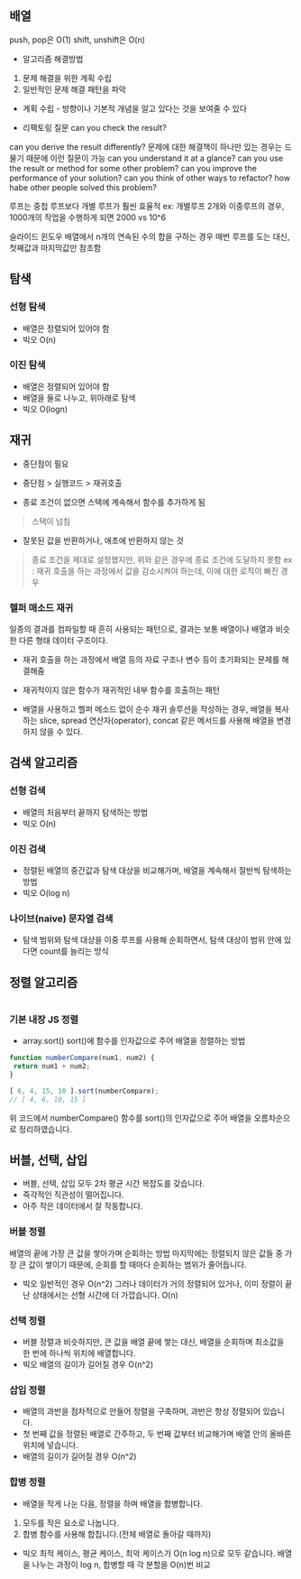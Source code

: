 ## 배열
push, pop은 O(1)
shift, unshift은 O(n)

- 알고리즘 해결방법
1. 문제 해결을 위한 계획 수립
2. 일반적인 문제 해결 패턴을 파악


- 계획 수립 - 방향이나 기본적 개념을 알고 있다는 것을 보여줄 수 있다

- 리팩토링 질문
can you check the result?

can you derive the result differently?
문제에 대한 해결책이 하나만 있는 경우는 드물기 때문에 이런 질문이 가능
can you understand it at a glance?
can you use the result or method for some other problem?
can you improve the performance of your solution?
can you think of other ways to refactor?
how habe other people solved this problem?


루프는 중첩 루프보다 개별 루프가 훨씬 효율적 ex: 개별루프 2개와 이중루프의 경우, 1000개의 작업을 수행하게 되면 2000 vs 10^6


슬라이드 윈도우
배열에서 n개의 연속된 수의 합을 구하는 경우
매번 루프를 도는 대신, 첫째값과 마지막값만 참조함

## 탐색

### 선형 탐색
- 배열은 정렬되어 있어야 함
- 빅오 O(n)

### 이진 탐색
- 배열은 정렬되어 있어야 함
- 배열을 둘로 나누고, 위아래로 탐색
- 빅오 O(logn)


## 재귀

- 중단점이 필요

- 중단점 > 실행코드 > 재귀호출

- 종료 조건이 없으면 스택에 계속해서 함수를 추가하게 됨
> 스택이 넘침

- 잘못된 값을 반환하거나, 애초에 반환하지 않는 것
>   종료 조건을 제대로 설정했지만, 위와 같은 경우에 종료 조건에 도달하지 못함
ex : 재귀 호출을 하는 과정에서 값을 감소시켜야 하는데, 이에 대한 로직이 빠진 경우

### 헬퍼 매소드 재귀
일종의 결과를 컴파일할 때 흔히 사용되는 패턴으로, 결과는 보통 배열이나 배열과 비슷한 다른 형태 데이터 구조이다.

- 재귀 호출을 하는 과정에서 배열 등의 자료 구조나 변수 등이 초기화되는 문제를 해결해줌

- 재귀적이지 않은 함수가 재귀적인 내부 함수를 호출하는 패턴

- 배열을 사용하고 헬퍼 메소드 없이 순수 재귀 솔루션을 작성하는 경우, 배열을 복사하는 slice, spread 연산자(operator), concat 같은 메서드를 사용해 배열을 변경하지 않을 수 있다.

## 검색 알고리즘

### 선형 검색
- 배열의 처음부터 끝까지 탐색하는 방법
- 빅오 O(n)

### 이진 검색
- 정렬된 배열의 중간값과 탐색 대상을 비교해가며, 배열을 계속해서 절반씩 탐색하는 방법
- 빅오 O(log n)

### 나이브(naive) 문자열 검색
- 탐색 범위와 탐색 대상을 이중 루프를 사용해 순회하면서, 탐색 대상이 범위 안에 있다면 count를 늘리는 방식

## 정렬 알고리즘

#

### 기본 내장 JS 정렬
- array.sort()
sort()에 함수를 인자값으로 주어 배열을 정렬하는 방법
```js
function numberCompare(num1, num2) {
 return num1 + num2;
}

[ 6, 4, 15, 10 ].sort(numberCompare);
// [ 4, 6, 10, 15 ]
```
위 코드에서 numberCompare() 함수를 sort()의 인자값으로 주어 배열을 오름차순으로 정리하였습니다.

## 버블, 선택, 삽입
- 버블, 선택, 삽입 모두 2차 평균 시간 복잡도를 갖습니다.
- 즉각적인 직관성이 떨어집니다.
- 아주 작은 데이터에서 잘 작동합니다.

### 버블 정렬
 배열의 끝에 가장 큰 값을 쌓아가며 순회하는 방법
마지막에는 정렬되지 않은 값들 중 가장 큰 값이 쌓이기 때문에, 순회를 할 때마다 순회하는 범위가 줄어듭니다.
- 빅오
일반적인 경우 O(n^2)
그러나 데이터가 거의 정렬되어 있거나, 이미 정렬이 끝난 상태에서는 선형 시간에 더 가깝습니다. O(n)

### 선택 정렬
- 버블 정렬과 비슷하지만, 큰 값을 배열 끝에 쌓는 대신, 배열을 순회하며 최소값을 한 번에 하나씩 위치에 배열합니다.
- 빅오
 배열의 길이가 길어질 경우 O(n^2)

### 삽입 정렬
- 배열의 과반을 점차적으로 만들어 정렬을 구축하며, 과반은 항상 정렬되어 있습니다.
- 첫 번째 값을 정렬된 배열로 간주하고, 두 번째 값부터 비교해가며 배열 안의 올바른 위치에 넣습니다.
- 배열의 길이가 길어질 경우 O(n^2)

### 합병 정렬
- 배열을 작게 나눈 다음, 정렬을 하며 배열을 합병합니다.
1. 모두를 작은 요소로 나눕니다.
2. 합병 함수를 사용해 합칩니다.(전체 배열로 돌아갈 때까지)
- 빅오
  최적 케이스, 평균 케이스, 최악 케이스가 O(n log n)으로 모두 같습니다.
  배열을 나누는 과정이 log n, 합병할 때 각 분할을 O(n)번 비교
